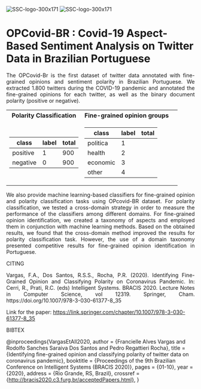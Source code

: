 ![SSC-logo-300x171](https://user-images.githubusercontent.com/19657817/63529693-77e6b100-c4db-11e9-9385-7d9b109427a2.png) 
![SSC-logo-300x171](https://github.com/francielleavargas/HateBR/blob/main/.github/dcc-logo.jpg) 

# OPCovid-BR : Covid-19 Aspect-Based Sentiment Analysis on Twitter Data in Brazilian Portuguese

<p align="justify"> The OPCovid-Br is the first dataset of twitter data annotated with fine-grained opinions and sentiment polarity in Brazilian Portuguese. We extracted 1.800 twitters during the COVID-19 pandemic and annotated the fine-grained opinions for each twitter, as well as the binary document polarity (positive or negative). </p>


<div align="center">
<table> 
  <tr><th>Polarity Classification</th><th>Fine-grained opinion groups</th></tr>
<tr><td>

|class|label|total|
|--|--|--|  
|positive|1|900| 
|negative|0|900| 

</td><td>

|class|label|total|
|--|--|--|  
|politica |1|| 
|health   |2||
|economic |3||
|other    |4||
  
</td><td>

</td></tr></table>
</div>
  
<p align="justify"> We also provide machine learning-based classifiers for fine-grained opinion and polarity classification tasks using OPcovid-BR dataset. For polarity classification, we tested a cross-domain strategy in order to measure the performance of the classifiers among different domains. For fine-grained opinion identification, we created a taxonomy of aspects and employed them in conjunction with machine learning methods. Based on the obtained results, we found that the cross-domain method improved the results for polarity classification task. However, the use of a domain taxonomy presented competitive results for fine-grained opinion identification in Portuguese. </p>

 
CITING

<p align="justify"> Vargas, F.A., Dos Santos, R.S.S., Rocha, P.R. (2020). Identifying Fine-Grained Opinion and Classifying Polarity on Coronavirus Pandemic. In: Cerri, R., Prati, R.C. (eds) Intelligent Systems. BRACIS 2020. Lecture Notes in Computer Science, vol 12319. Springer, Cham. https://doi.org/10.1007/978-3-030-61377-8_35 </p>

Link for the paper: https://link.springer.com/chapter/10.1007/978-3-030-61377-8_35
  
BIBTEX

@inproceedings{VargasEtAll2020,
  author    = {Francielle Alves Vargas and
               Rodolfo Sanches Saraiva Dos Santos and
               Pedro Regattieri Rocha},
  title     = {Identifying fine-grained opinion and classifying polarity of twitter data on coronavirus pandemic},
  booktitle = {Proceedings of the 9th Brazilian Conference on Intelligent Systems (BRACIS 2020)},
  pages     = {01-10},
  year      = {2020},
  address   = {Rio Grande, RS, Brazil},
  crossref  = {http://bracis2020.c3.furg.br/acceptedPapers.html},
}



